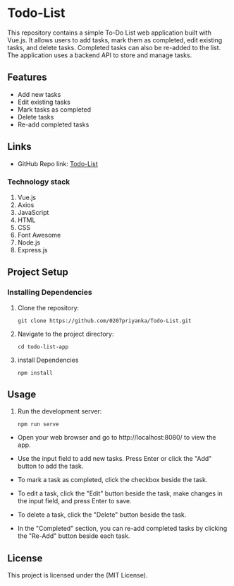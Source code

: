 # Todo-List
This repository contains a simple To-Do List web application built with Vue.js. It allows users to add tasks, mark them as completed, edit existing tasks, and delete tasks. Completed tasks can also be re-added to the list. The application uses a backend API to store and manage tasks.

## Features
+ Add new tasks
+ Edit existing tasks
+ Mark tasks as completed
+ Delete tasks
+ Re-add completed tasks

## Links

- GitHub Repo link: [Todo-List](https://github.com/0207priyanka/Todo-List.git)

### Technology stack

1. Vue.js
2. Axios
3. JavaScript
4. HTML
5. CSS
6. Font Awesome
7. Node.js
8. Express.js

## Project Setup

### Installing Dependencies
1. Clone the repository:
   ```
   git clone https://github.com/0207priyanka/Todo-List.git

   ```
2. Navigate to the project directory:
   ```
   cd todo-list-app
   
   ```
3. install Dependencies
   ```
   npm install
   
   ```
## Usage
1. Run the development server:
   ```
   npm run serve
   ```
- Open your web browser and go to http://localhost:8080/ to view the app.

- Use the input field to add new tasks. Press Enter or click the "Add" button to add the task.

- To mark a task as completed, click the checkbox beside the task.

- To edit a task, click the "Edit" button beside the task, make changes in the input field, and press Enter to save.

- To delete a task, click the "Delete" button beside the task.

- In the "Completed" section, you can re-add completed tasks by clicking the "Re-Add" button beside each task.
## License
This project is licensed under the (MIT License).


   

